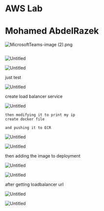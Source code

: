 # AWS Lab

# Mohamed AbdelRazek

![MicrosoftTeams-image (2).png](AWS%20Lab%205799c83795c9484f96d2b0f64839e21a/MicrosoftTeams-image_(2).png)

```markup

```

![Untitled](AWS%20Lab%205799c83795c9484f96d2b0f64839e21a/Untitled.png)

![Untitled](AWS%20Lab%205799c83795c9484f96d2b0f64839e21a/Untitled%201.png)

just test

![Untitled](AWS%20Lab%205799c83795c9484f96d2b0f64839e21a/Untitled%202.png)

create load balancer service 

![Untitled](AWS%20Lab%205799c83795c9484f96d2b0f64839e21a/Untitled%203.png)

```markup
then modifying it to print my ip 
create docker file 

and pushing it to ECR
```

![Untitled](AWS%20Lab%205799c83795c9484f96d2b0f64839e21a/Untitled%204.png)

![Untitled](AWS%20Lab%205799c83795c9484f96d2b0f64839e21a/Untitled%205.png)

then adding the image to deployment

![Untitled](AWS%20Lab%205799c83795c9484f96d2b0f64839e21a/Untitled%206.png)

![Untitled](AWS%20Lab%205799c83795c9484f96d2b0f64839e21a/Untitled%207.png)

after getting loadbalancer url 

![Untitled](AWS%20Lab%205799c83795c9484f96d2b0f64839e21a/Untitled%208.png)

![Untitled](AWS%20Lab%205799c83795c9484f96d2b0f64839e21a/Untitled.png)